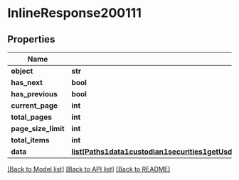 # InlineResponse200111

## Properties
Name | Type | Description | Notes
------------ | ------------- | ------------- | -------------
**object** | **str** |  | [optional] 
**has_next** | **bool** |  | [optional] 
**has_previous** | **bool** |  | [optional] 
**current_page** | **int** |  | [optional] 
**total_pages** | **int** |  | [optional] 
**page_size_limit** | **int** |  | [optional] 
**total_items** | **int** |  | [optional] 
**data** | [**list[Paths1data1custodian1securities1getUsdgetresponses200contentapplication1jsonschemapropertiesdataitems]**](Paths1data1custodian1securities1getUsdgetresponses200contentapplication1jsonschemapropertiesdataitems.md) |  | [optional] 

[[Back to Model list]](../README.md#documentation-for-models) [[Back to API list]](../README.md#documentation-for-api-endpoints) [[Back to README]](../README.md)

